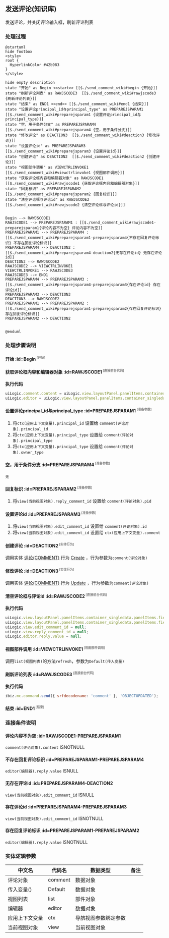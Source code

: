 ## 发送评论(知识库) <!-- {docsify-ignore-all} -->

   发送评论，并关闭评论输入框，刷新评论列表

### 处理过程

```plantuml
@startuml
hide footbox
<style>
root {
  HyperlinkColor #42b983
}
</style>

hide empty description
state "开始" as Begin <<start>> [[$./send_comment_wiki#begin {开始}]]
state "刷新评论列表" as RAWJSCODE3  [[$./send_comment_wiki#rawjscode3 {刷新评论列表}]]
state "结束" as END1 <<end>> [[$./send_comment_wiki#end1 {结束}]]
state "设置评论principal_id与principal_type" as PREPAREJSPARAM1  [[$./send_comment_wiki#preparejsparam1 {设置评论principal_id与principal_type}]]
state "空，用于条件分支" as PREPAREJSPARAM4  [[$./send_comment_wiki#preparejsparam4 {空，用于条件分支}]]
state "修改评论" as DEACTION3  [[$./send_comment_wiki#deaction3 {修改评论}]]
state "设置评论id" as PREPAREJSPARAM3  [[$./send_comment_wiki#preparejsparam3 {设置评论id}]]
state "创建评论" as DEACTION2  [[$./send_comment_wiki#deaction2 {创建评论}]]
state "视图部件调用" as VIEWCTRLINVOKE1  [[$./send_comment_wiki#viewctrlinvoke1 {视图部件调用}]]
state "获取评论框内容和编辑器对象" as RAWJSCODE1  [[$./send_comment_wiki#rawjscode1 {获取评论框内容和编辑器对象}]]
state "回复标识" as PREPAREJSPARAM2  [[$./send_comment_wiki#preparejsparam2 {回复标识}]]
state "清空评论框与评论id" as RAWJSCODE2  [[$./send_comment_wiki#rawjscode2 {清空评论框与评论id}]]


Begin --> RAWJSCODE1
RAWJSCODE1 --> PREPAREJSPARAM1 : [[$./send_comment_wiki#rawjscode1-preparejsparam1{评论内容不为空} 评论内容不为空]]
PREPAREJSPARAM1 --> PREPAREJSPARAM4 : [[$./send_comment_wiki#preparejsparam1-preparejsparam4{不存在回复评论标识} 不存在回复评论标识]]
PREPAREJSPARAM4 --> DEACTION2 : [[$./send_comment_wiki#preparejsparam4-deaction2{无存在评论id} 无存在评论id]]
DEACTION2 --> RAWJSCODE2
RAWJSCODE2 --> VIEWCTRLINVOKE1
VIEWCTRLINVOKE1 --> RAWJSCODE3
RAWJSCODE3 --> END1
PREPAREJSPARAM4 --> PREPAREJSPARAM3 : [[$./send_comment_wiki#preparejsparam4-preparejsparam3{存在评论id} 存在评论id]]
PREPAREJSPARAM3 --> DEACTION3
DEACTION3 --> RAWJSCODE2
PREPAREJSPARAM1 --> PREPAREJSPARAM2 : [[$./send_comment_wiki#preparejsparam1-preparejsparam2{存在回复评论标识} 存在回复评论标识]]
PREPAREJSPARAM2 --> DEACTION2


@enduml
```


### 处理步骤说明

#### 开始 :id=Begin<sup class="footnote-symbol"> <font color=gray size=1>[开始]</font></sup>




#### 获取评论框内容和编辑器对象 :id=RAWJSCODE1<sup class="footnote-symbol"> <font color=gray size=1>[直接前台代码]</font></sup>



<p class="panel-title"><b>执行代码</b></p>

```javascript
uiLogic.comment.content = uiLogic.view.layoutPanel.panelItems.container_singledata.panelItems.field_textbox.value;
uiLogic.editor = uiLogic.view.layoutPanel.panelItems.container_singledata.panelItems.field_textbox.editor
```

#### 设置评论principal_id与principal_type :id=PREPAREJSPARAM1<sup class="footnote-symbol"> <font color=gray size=1>[准备参数]</font></sup>



1. 将`ctx(应用上下文变量).principal_id` 设置给  `comment(评论对象).principal_id`
2. 将`ctx(应用上下文变量).principal_type` 设置给  `comment(评论对象).principal_type`
3. 将`ctx(应用上下文变量).principal_type` 设置给  `comment(评论对象).owner_type`

#### 空，用于条件分支 :id=PREPAREJSPARAM4<sup class="footnote-symbol"> <font color=gray size=1>[准备参数]</font></sup>




    无

#### 回复标识 :id=PREPAREJSPARAM2<sup class="footnote-symbol"> <font color=gray size=1>[准备参数]</font></sup>



1. 将`view(当前视图对象).reply_comment_id` 设置给  `comment(评论对象).pid`

#### 设置评论id :id=PREPAREJSPARAM3<sup class="footnote-symbol"> <font color=gray size=1>[准备参数]</font></sup>



1. 将`view(当前视图对象).edit_comment_id` 设置给  `comment(评论对象).id`
2. 将`view(当前视图对象).edit_comment_id` 设置给  `ctx(应用上下文变量).comment`

#### 创建评论 :id=DEACTION2<sup class="footnote-symbol"> <font color=gray size=1>[实体行为]</font></sup>



调用实体 [评论(COMMENT)](module/Base/comment.md) 行为 [Create](module/Base/comment#行为) ，行为参数为`comment(评论对象)`

#### 修改评论 :id=DEACTION3<sup class="footnote-symbol"> <font color=gray size=1>[实体行为]</font></sup>



调用实体 [评论(COMMENT)](module/Base/comment.md) 行为 [Update](module/Base/comment#行为) ，行为参数为`comment(评论对象)`

#### 清空评论框与评论id :id=RAWJSCODE2<sup class="footnote-symbol"> <font color=gray size=1>[直接前台代码]</font></sup>



<p class="panel-title"><b>执行代码</b></p>

```javascript
uiLogic.view.layoutPanel.panelItems.container_singledata.panelItems.field_textbox.value = '';
uiLogic.view.layoutPanel.panelItems.container_singledata.panelItems.field_textbox.data.field_textbox = '';
uiLogic.view.edit_comment_id = null;
uiLogic.view.reply_comment_id = null;
uiLogic.editor.reply.value = null;
```

#### 视图部件调用 :id=VIEWCTRLINVOKE1<sup class="footnote-symbol"> <font color=gray size=1>[视图部件调用]</font></sup>



调用`list(视图列表)`的方法`refresh`，参数为`Default(传入变量)`
#### 刷新评论列表 :id=RAWJSCODE3<sup class="footnote-symbol"> <font color=gray size=1>[直接前台代码]</font></sup>



<p class="panel-title"><b>执行代码</b></p>

```javascript
ibiz.mc.command.send({ srfdecodename: 'comment' }, 'OBJECTUPDATED');
```

#### 结束 :id=END1<sup class="footnote-symbol"> <font color=gray size=1>[结束]</font></sup>




### 连接条件说明
#### 评论内容不为空 :id=RAWJSCODE1-PREPAREJSPARAM1

```comment(评论对象).content``` ISNOTNULL
#### 不存在回复评论标识 :id=PREPAREJSPARAM1-PREPAREJSPARAM4

```editor(编辑器).reply.value``` ISNULL
#### 无存在评论id :id=PREPAREJSPARAM4-DEACTION2

```view(当前视图对象).edit_comment_id``` ISNULL
#### 存在评论id :id=PREPAREJSPARAM4-PREPAREJSPARAM3

```view(当前视图对象).edit_comment_id``` ISNOTNULL
#### 存在回复评论标识 :id=PREPAREJSPARAM1-PREPAREJSPARAM2

```editor(编辑器).reply.value``` ISNOTNULL


### 实体逻辑参数

|    中文名   |    代码名    |  数据类型      |备注 |
| --------| --------| --------  | --------   |
|评论对象|comment|数据对象||
|传入变量(<i class="fa fa-check"/></i>)|Default|数据对象||
|视图列表|list|部件对象||
|编辑器|editor|数据对象||
|应用上下文变量|ctx|导航视图参数绑定参数||
|当前视图对象|view|当前视图对象||
